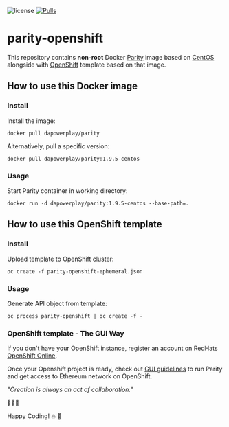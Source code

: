 ![license][license] 
[![Pulls](https://shields.beevelop.com/docker/pulls/dapowerplay/parity.svg?style=flat-square)](https://hub.docker.com/r/dapowerplay/parity/)
# parity-openshift

This repository contains **non-root** Docker [Parity](https://www.parity.io/) image based on [CentOS](https://www.centos.org/) alongside with [OpenShift](https://www.openshift.com/) template based on that image.

## How to use this Docker image

### Install

Install the image:

```
docker pull dapowerplay/parity
```

Alternatively, pull a specific version:

```
docker pull dapowerplay/parity:1.9.5-centos
```

### Usage

Start Parity container in working directory:

```
docker run -d dapowerplay/parity:1.9.5-centos --base-path=.
``````

## How to use this OpenShift template

### Install

Upload template to OpenShift cluster:

```
oc create -f parity-openshift-ephemeral.json
```

### Usage

Generate API object from template:

```
oc process parity-openshift | oc create -f -
```

### OpenShift template - The GUI Way

If you don't have your OpenShift instance, register an account on RedHats [OpenShift Online](https://manage.openshift.com/).

Once your Openshift project is ready, check out [GUI guidelines](/assets/GUIWAY.md) to run Parity and get access to Ethereum network on OpenShift. 

*"Creation is always an act of collaboration."*

:link::link::link:


Happy Coding! :fire:          :fire_engine:

[license]: https://img.shields.io/github/license/DAPowerPlay/parity-openshift.svg
[dockerpulls]: https://img.shields.io/docker/pulls/dapowerplay/parity.svg

